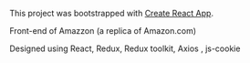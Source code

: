 This project was bootstrapped with [Create React App](https://github.com/facebook/create-react-app).

Front-end of Amazzon (a replica of Amazon.com)

Designed using React, Redux, Redux toolkit, Axios , js-cookie
